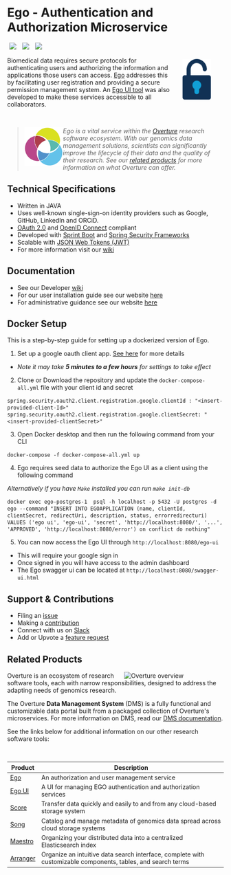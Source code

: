 # Ego - Authentication and Authorization Microservice

[<img hspace="5" src="https://img.shields.io/badge/chat-on--slack-blue?style=for-the-badge">](http://slack.overture.bio)
[<img hspace="5" src="https://img.shields.io/badge/License-gpl--v3.0-blue?style=for-the-badge">](https://github.com/overture-stack/ego/blob/develop/LICENSE)
[<img hspace="5" src="https://img.shields.io/badge/Code%20of%20Conduct-2.1-blue?style=for-the-badge">](code_of_conduct.md)

<div>
<img align="right" width="66vw" vspace="5" src="icon-ego.png" alt="ego-logo" hspace="30"/>
</div>

Biomedical data requires secure protocols for authenticating users and authorizing the information and applications those users can access. [Ego](https://www.overture.bio/products/ego/) addresses this by facilitating user registration and providing a secure permission management system. 
An [Ego UI tool](https://github.com/overture-stack/ego-ui) was also developed to make these services accessible to all collaborators.

<!--Blockqoute-->

</br>

> 
> <div>
> <img align="left" src="ov-logo.png" height="90" hspace="0"/>
> </div>
> 
> *Ego is a vital service within the [Overture](https://www.overture.bio/) research software ecosystem. With our genomics data management solutions, scientists can significantly improve the lifecycle of their data and the quality of their research. See our [related products](#related-products) for more information on what Overture can offer.*
> 
> 

<!--Blockqoute-->

## Technical Specifications

- Written in JAVA 
- Uses well-known single-sign-on identity providers such as Google, GitHub, LinkedIn and ORCiD.
- [OAuth 2.0](https://oauth.net/2/) and [OpenID Connect](https://auth0.com/docs/authenticate/protocols/openid-connect-protocol) compliant
- Developed with [Sprint Boot](https://spring.io/projects/spring-boot) and [Spring Security Frameworks](https://spring.io/projects/spring-security)
- Scalable with [JSON Web Tokens (JWT)](https://jwt.io/)
- For more information visit our [wiki](https://www.overture.bio/documentation/ego/)

## Documentation

- See our Developer [wiki](https://github.com/overture-stack/ego/wiki)
- For our user installation guide see our website [here](https://www.overture.bio/documentation/ego/installation/)
- For administrative guidance see our website [here](https://www.overture.bio/documentation/ego/user-guide/admin-ui/)

## Docker Setup

This is a step-by-step guide for setting up a dockerized version of Ego.

1. Set up a google oauth client app. [See here](https://www.overture.bio/documentation/ego/installation/prereq/#google) for more details

- *Note it may take **5 minutes to a few hours** for settings to take effect*

2. Clone or Download the repository and update the  ```docker-compose-all.yml``` file with your client id and secret

```
spring.security.oauth2.client.registration.google.clientId : "<insert-provided-client-Id>"
spring.security.oauth2.client.registration.google.clientSecret: "<insert-provided-clientSecret>"
```

3. Open Docker desktop and then run the following command from your CLI

```
docker-compose -f docker-compose-all.yml up 
```

4. Ego requires seed data to authorize the Ego UI as a client using the following command

*Alternatively if you have ```Make``` installed you can run  ```make init-db```*
```
docker exec ego-postgres-1  psql -h localhost -p 5432 -U postgres -d ego --command "INSERT INTO EGOAPPLICATION (name, clientId, clientSecret, redirectUri, description, status, errorredirecturi) VALUES ('ego ui', 'ego-ui', 'secret', 'http://localhost:8080/', '...', 'APPROVED', 'http://localhost:8080/error') on conflict do nothing"
```

5. You can now access the Ego UI through ```http://localhost:8080/ego-ui```
- This will require your google sign in 
- Once signed in you will have access to the admin dashboard
- The Ego swagger ui can be located at ```http://localhost:8080/swagger-ui.html```

## Support & Contributions

- Filing an [issue](https://github.com/overture-stack/ego/issues)
- Making a [contribution](CONTRIBUTING.md)
- Connect with us on [Slack](http://slack.overture.bio)
- Add or Upvote a [feature request](https://github.com/overture-stack/ego/issues?q=is%3Aopen+is%3Aissue+label%3Anew-feature+sort%3Areactions-%2B1-desc)

## Related Products 

<div>
  <img align="right" alt="Overture overview" src="https://www.overture.bio/static/124ca0fede460933c64fe4e50465b235/a6d66/system-diagram.png" width="45%" hspace="5">
</div>

Overture is an ecosystem of research software tools, each with narrow responsibilities, designed to address the adapting needs of genomics research. 

The Overture **Data Management System** (DMS) is a fully functional and customizable data portal built from a packaged collection of Overture's microservices. For more information on DMS, read our [DMS documentation](https://www.overture.bio/documentation/dms/).

<!--Read our architecture overview to see how these services relate-->

See the links below for additional information on our other research software tools:

</br>

|Product|Description|
|---|---|
|[Ego](https://www.overture.bio/products/ego/)|An authorization and user management service|
|[Ego UI](https://www.overture.bio/products/ego-ui/)|A UI for managing EGO authentication and authorization services|
|[Score](https://www.overture.bio/products/score/)| Transfer data quickly and easily to and from any cloud-based storage system|
|[Song](https://www.overture.bio/products/song/)|Catalog and manage metadata of genomics data spread across cloud storage systems|
|[Maestro](https://www.overture.bio/products/maestro/)|Organizing your distributed data into a centralized Elasticsearch index|
|[Arranger](https://www.overture.bio/products/arranger/)|Organize an intuitive data search interface, complete with customizable components, tables, and search terms|

